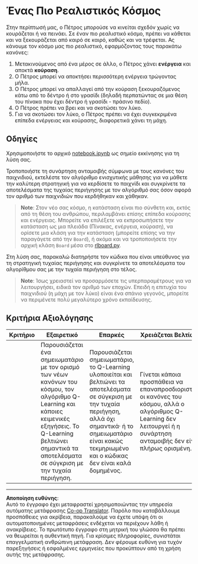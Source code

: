 <!--
CO_OP_TRANSLATOR_METADATA:
{
  "original_hash": "68394b2102d3503882e5e914bd0ff5c1",
  "translation_date": "2025-09-05T01:12:58+00:00",
  "source_file": "8-Reinforcement/1-QLearning/assignment.md",
  "language_code": "el"
}
-->
# Ένας Πιο Ρεαλιστικός Κόσμος

Στην περίπτωσή μας, ο Πέτρος μπορούσε να κινείται σχεδόν χωρίς να κουράζεται ή να πεινάει. Σε έναν πιο ρεαλιστικό κόσμο, πρέπει να κάθεται και να ξεκουράζεται από καιρό σε καιρό, καθώς και να τρέφεται. Ας κάνουμε τον κόσμο μας πιο ρεαλιστικό, εφαρμόζοντας τους παρακάτω κανόνες:

1. Μετακινούμενος από ένα μέρος σε άλλο, ο Πέτρος χάνει **ενέργεια** και αποκτά **κούραση**.
2. Ο Πέτρος μπορεί να αποκτήσει περισσότερη ενέργεια τρώγοντας μήλα.
3. Ο Πέτρος μπορεί να απαλλαγεί από την κούραση ξεκουραζόμενος κάτω από το δέντρο ή στο γρασίδι (δηλαδή περπατώντας σε μια θέση του πίνακα που έχει δέντρο ή γρασίδι - πράσινο πεδίο).
4. Ο Πέτρος πρέπει να βρει και να σκοτώσει τον λύκο.
5. Για να σκοτώσει τον λύκο, ο Πέτρος πρέπει να έχει συγκεκριμένα επίπεδα ενέργειας και κούρασης, διαφορετικά χάνει τη μάχη.

## Οδηγίες

Χρησιμοποιήστε το αρχικό [notebook.ipynb](../../../../8-Reinforcement/1-QLearning/notebook.ipynb) ως σημείο εκκίνησης για τη λύση σας.

Τροποποιήστε τη συνάρτηση ανταμοιβής σύμφωνα με τους κανόνες του παιχνιδιού, εκτελέστε τον αλγόριθμο ενισχυτικής μάθησης για να μάθετε την καλύτερη στρατηγική για να κερδίσετε το παιχνίδι και συγκρίνετε τα αποτελέσματα της τυχαίας περιήγησης με τον αλγόριθμό σας όσον αφορά τον αριθμό των παιχνιδιών που κερδήθηκαν και χάθηκαν.

> **Note**: Στον νέο σας κόσμο, η κατάσταση είναι πιο σύνθετη και, εκτός από τη θέση του ανθρώπου, περιλαμβάνει επίσης επίπεδα κούρασης και ενέργειας. Μπορείτε να επιλέξετε να εκπροσωπήσετε την κατάσταση ως μια πλειάδα (Πίνακας, ενέργεια, κούραση), να ορίσετε μια κλάση για την κατάσταση (μπορείτε επίσης να την παραγάγετε από την `Board`), ή ακόμα και να τροποποιήσετε την αρχική κλάση `Board` μέσα στο [rlboard.py](../../../../8-Reinforcement/1-QLearning/rlboard.py).

Στη λύση σας, παρακαλώ διατηρήστε τον κώδικα που είναι υπεύθυνος για τη στρατηγική τυχαίας περιήγησης και συγκρίνετε τα αποτελέσματα του αλγορίθμου σας με την τυχαία περιήγηση στο τέλος.

> **Note**: Ίσως χρειαστεί να προσαρμόσετε τις υπερπαραμέτρους για να λειτουργήσει, ειδικά τον αριθμό των εποχών. Επειδή η επιτυχία του παιχνιδιού (η μάχη με τον λύκο) είναι ένα σπάνιο γεγονός, μπορείτε να περιμένετε πολύ μεγαλύτερο χρόνο εκπαίδευσης.

## Κριτήρια Αξιολόγησης

| Κριτήριο | Εξαιρετικό                                                                                                                                                                                             | Επαρκές                                                                                                                                                                                | Χρειάζεται Βελτίωση                                                                                                                          |
| -------- | ----------------------------------------------------------------------------------------------------------------------------------------------------------------------------------------------------- | --------------------------------------------------------------------------------------------------------------------------------------------------------------------------------------- | ------------------------------------------------------------------------------------------------------------------------------------------ |
|          | Παρουσιάζεται ένα σημειωματάριο με τον ορισμό των νέων κανόνων του κόσμου, τον αλγόριθμο Q-Learning και κάποιες κειμενικές εξηγήσεις. Το Q-Learning βελτιώνει σημαντικά τα αποτελέσματα σε σύγκριση με την τυχαία περιήγηση. | Παρουσιάζεται σημειωματάριο, το Q-Learning υλοποιείται και βελτιώνει τα αποτελέσματα σε σύγκριση με την τυχαία περιήγηση, αλλά όχι σημαντικά· ή το σημειωματάριο είναι κακώς τεκμηριωμένο και ο κώδικας δεν είναι καλά δομημένος. | Γίνεται κάποια προσπάθεια να επαναπροσδιοριστούν οι κανόνες του κόσμου, αλλά ο αλγόριθμος Q-Learning δεν λειτουργεί ή η συνάρτηση ανταμοιβής δεν είναι πλήρως ορισμένη. |

---

**Αποποίηση ευθύνης**:  
Αυτό το έγγραφο έχει μεταφραστεί χρησιμοποιώντας την υπηρεσία αυτόματης μετάφρασης [Co-op Translator](https://github.com/Azure/co-op-translator). Παρόλο που καταβάλλουμε προσπάθειες για ακρίβεια, παρακαλούμε να έχετε υπόψη ότι οι αυτοματοποιημένες μεταφράσεις ενδέχεται να περιέχουν λάθη ή ανακρίβειες. Το πρωτότυπο έγγραφο στη μητρική του γλώσσα θα πρέπει να θεωρείται η αυθεντική πηγή. Για κρίσιμες πληροφορίες, συνιστάται επαγγελματική ανθρώπινη μετάφραση. Δεν φέρουμε ευθύνη για τυχόν παρεξηγήσεις ή εσφαλμένες ερμηνείες που προκύπτουν από τη χρήση αυτής της μετάφρασης.